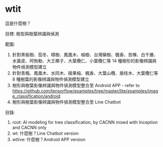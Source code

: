 # wtit
這是什麼樹？

目標: 樹型與樹葉辨識與偵測

範圍:
1. 針對黑板樹、茄冬、樟樹、鳳凰木、榕樹、台灣欒樹、楓香、苦楝、白千層、水黃皮、阿勃勒、大王椰子、大葉欖仁、小葉欖仁等 14 種樹形的影像辨識與物件偵測模型建立
2. 針對青楓、鳳凰木、水同木、稜果榕、楓香、大葉山欖、盾柱木、大葉欖仁等 8 種樹葉的影像辨識與物件偵測模型建立
3. 樹形與樹葉影像辨識與物件偵測模型整合至 Android APP - refer to https://github.com/tensorflow/examples/tree/master/lite/examples/image_classification/android
4. 樹形與樹葉影像辨識與物件偵測模型整合至 Line Chatbot

目錄:
1. root: AI modeling for tree classification, by CACNN mixed with Inception and CACNN only
2. wt: 什麼樹？Line Chatbot version
3. wtlive: 什麼樹？Android APP version
